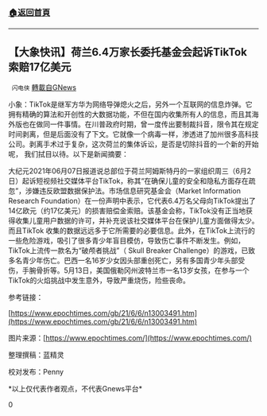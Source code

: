 ###  [:house:返回首頁](https://github.com/ourhimalayas/txt)
---

## 【大象快讯】荷兰6.4万家长委托基金会起诉TikTok 索赔17亿美元
` 闪电侠` [轉載自GNews](https://gnews.org/zh-hans/1304152/)

小象：TikTok是继军方华为网络导弹熄火之后，另外一个互联网的信息炸弹。它拥有精确的算法和开创性的大数据功能，不但在国内收集所有人的信息，而且其海外版也在做同一件事情。在川普政府时期，曾一度传出要制裁抖音，限令其在规定时间剥离，但是后面没有了下文。它就像一个病毒一样，渗透进了加州很多高科技公司。剥离手术过于复杂，这次荷兰的集体诉讼，是否是切除抖音的一个新的开始呢， 我们拭目以待。以下是新闻摘要：

大纪元2021年06月07日报道说总部位于荷兰阿姆斯特丹的一家组织周三（6月2日）起诉短视频社交媒体平台TikTok，称其“在确保儿童的安全和隐私方面存在疏忽”，涉嫌违反欧盟数据保护法。市场信息研究基金会（Market Information Research Foundation）在一份声明中表示，它代表6.4万名父母向TikTok提出了14亿欧元（约17亿美元）的损害赔偿金索赔。该基金会称，TikTok没有正当地获得收集儿童用户数据的许可，并补充说该社交媒体平台在保护儿童方面做得太少。而且TikTok 收集的数据远远多于它所需要的必要信息。此外，在TikTok上流行的一些危险游戏，吸引了很多青少年盲目模仿，导致伤亡事件不断发生。例如，TikTok上流传一款名为“破颅者挑战”（ Skull Breaker Challenge）的游戏，已致多名青少年伤亡。巴西一名16岁少女因头部重创死亡，另有多国青少年头部受伤，手腕骨折等。5月13日，美国俄勒冈州波特兰市一名13岁女孩，在参与一个TikTok的火焰挑战中发生意外，导致严重烧伤，险些丧命。

参考链接：

[https://www.epochtimes.com/gb/21/6/6/n13003491.htm](https://www.epochtimes.com/gb/21/6/6/n13003491.htm)

图片来源：[https://www.epochtimes.com/](https://www.epochtimes.com/)

整理撰稿：蓝精灵

校对发布：Penny

\*以上仅代表作者观点，不代表Gnews平台\*

0
